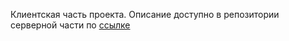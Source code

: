 Клиентская часть проекта. Описание доступно в репозитории серверной части по [ссылке](https://github.com/maximister/java-banking-app-backend)
